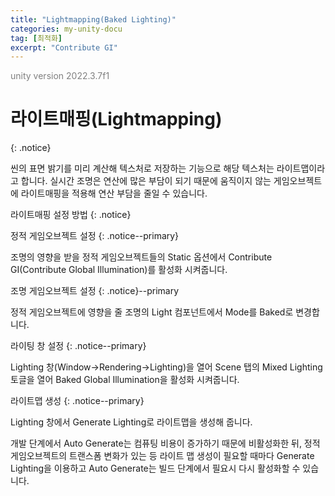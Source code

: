 ```yaml
---
title: "Lightmapping(Baked Lighting)"
categories: my-unity-docu
tag: [최적화]
excerpt: "Contribute GI"
---
```


<span style="color:gray">unity version 2022.3.7f1</span>

# 라이트매핑(Lightmapping)
{: .notice}

씬의 표면 밝기를 미리 계산해 텍스처로 저장하는 기능으로 해당 텍스처는 <span class="color-string">라이트맵</span>이라고 합니다. 실시간 조명은 연산에 많은 부담이 되기 때문에 움직이지 않는 게임오브젝트에 라이트매핑을 적용해 연산 부담을 줄일 수 있습니다.

라이트매핑 설정 방법
{: .notice}

정적 게임오브젝트 설정
{: .notice--primary}

조명의 영향을 받을 정적 게임오브젝트들의 <span class="color-string">Static</span> 옵션에서 Contribute GI(Contribute Global Illumination)를 활성화 시켜줍니다.

조명 게임오브젝트 설정
{: .notice}--primary

정적 게임오브젝트에 영향을 줄 조명의 Light 컴포넌트에서 Mode를 <span class="color-string">Baked</span>로 변경합니다.

라이팅 창 설정
{: .notice--primary}

Lighting 창(<span class="highlight-black">Window</span>→<span class="highlight-black">Rendering</span>→<span class="highlight-black">Lighting</span>)을 열어 Scene 탭의 Mixed Lighting 토글을 열어 <span class="color-string">Baked Global Illumination</span>을 활성화 시켜줍니다.

라이트맵 생성
{: .notice--primary}

Lighting 창에서 <span class="color-string">Generate Lighting</span>로 라이트맵을 생성해 줍니다.

<span class="color-string">개발 단계에서 Auto Generate는 컴퓨팅 비용이 증가하기 때문에 비활성화</span>한 뒤, 정적 게임오브젝트의 트랜스폼 변화가 있는 등 라이트 맵 생성이 필요할 때마다 Generate Lighting을 이용하고 Auto Generate는 빌드 단계에서 필요시 다시 활성화할 수 있습니다.